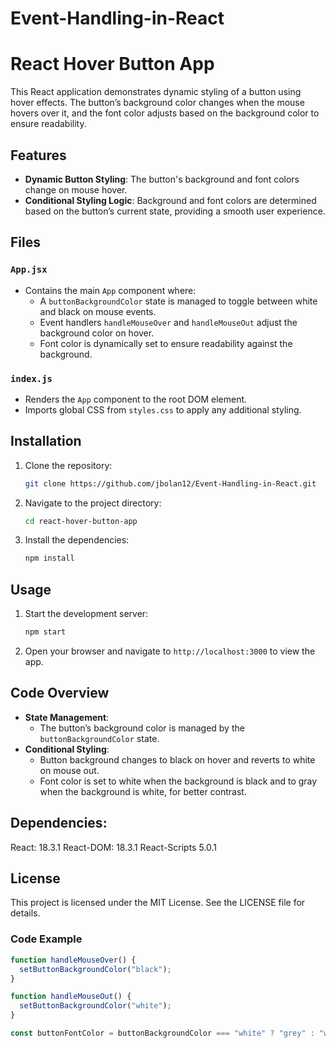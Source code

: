 # Event-Handling-in-React

# React Hover Button App

This React application demonstrates dynamic styling of a button using hover effects. The button’s background color changes when the mouse hovers over it, and the font color adjusts based on the background color to ensure readability.

## Features

- **Dynamic Button Styling**: The button's background and font colors change on mouse hover.
- **Conditional Styling Logic**: Background and font colors are determined based on the button’s current state, providing a smooth user experience.

## Files

### `App.jsx`

- Contains the main `App` component where:
  - A `buttonBackgroundColor` state is managed to toggle between white and black on mouse events.
  - Event handlers `handleMouseOver` and `handleMouseOut` adjust the background color on hover.
  - Font color is dynamically set to ensure readability against the background.

### `index.js`

- Renders the `App` component to the root DOM element.
- Imports global CSS from `styles.css` to apply any additional styling.

## Installation

1. Clone the repository:
    ```bash
    git clone https://github.com/jbolan12/Event-Handling-in-React.git
    ```
2. Navigate to the project directory:
    ```bash
    cd react-hover-button-app
    ```
3. Install the dependencies:
    ```bash
    npm install
    ```

## Usage

1. Start the development server:
    ```bash
    npm start
    ```
2. Open your browser and navigate to `http://localhost:3000` to view the app.

## Code Overview

- **State Management**: 
  - The button’s background color is managed by the `buttonBackgroundColor` state.
- **Conditional Styling**:
  - Button background changes to black on hover and reverts to white on mouse out.
  - Font color is set to white when the background is black and to gray when the background is white, for better contrast.

## Dependencies:
React: 18.3.1
React-DOM: 18.3.1
React-Scripts 5.0.1


## License
This project is licensed under the MIT License. See the LICENSE file for details.

### Code Example

```javascript
function handleMouseOver() {
  setButtonBackgroundColor("black");
}

function handleMouseOut() {
  setButtonBackgroundColor("white");
}

const buttonFontColor = buttonBackgroundColor === "white" ? "grey" : "white";

